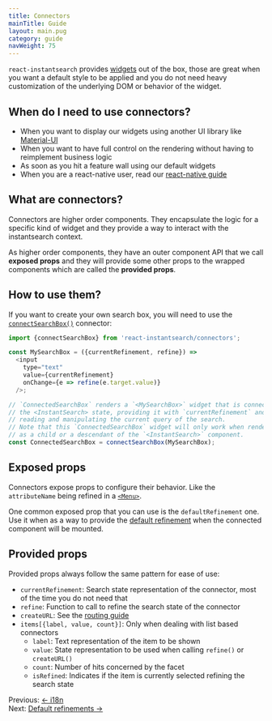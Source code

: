 ```yaml
---
title: Connectors
mainTitle: Guide
layout: main.pug
category: guide
navWeight: 75
---
```


`react-instantsearch` provides [widgets](guide/Widgets.html) out of the box, those are great when you want
a default style to be applied and you do not need heavy customization of the underlying DOM or behavior of
the widget.

## When do I need to use connectors?

* When you want to display our widgets using another UI library like [Material-UI](http://www.material-ui.com/)
* When you want to have full control on the rendering without having to reimplement business logic
* As soon as you hit a feature wall using our default widgets
* When you are a react-native user, read our [react-native guide](guide/React_native.html)

## What are connectors?

Connectors are higher order components. They encapsulate the logic for
a specific kind of widget and they provide a way to interact with
the instantsearch context.

As higher order components, they have an outer component API that we call
**exposed props** and they will provide some other props to the wrapped
components which are called the **provided props**.

## How to use them?

If you want to create your own search box, you will need to use the [`connectSearchBox()`](connectors/connectSearchBox.html) connector:

```javascript
import {connectSearchBox} from 'react-instantsearch/connectors';

const MySearchBox = ({currentRefinement, refine}) =>
  <input
    type="text"
    value={currentRefinement}
    onChange={e => refine(e.target.value)}
  />;

// `ConnectedSearchBox` renders a `<MySearchBox>` widget that is connected to
// the <InstantSearch> state, providing it with `currentRefinement` and `refine` props for
// reading and manipulating the current query of the search.
// Note that this `ConnectedSearchBox` widget will only work when rendered
// as a child or a descendant of the `<InstantSearch>` component.
const ConnectedSearchBox = connectSearchBox(MySearchBox);
```

## Exposed props

Connectors expose props to configure their behavior. Like the `attributeName`
being refined in a [`<Menu>`](widgets/Menu.html).

One common exposed prop that you can use is the `defaultRefinement` one. Use it when as a way to provide the
[default refinement](guide/Default_refinements.html) when the connected component will be mounted.

## Provided props

Provided props always follow the same pattern for ease of use:
- `currentRefinement`: Search state representation of the connector, most of the time you do not need that
- `refine`: Function to call to refine the search state of the connector
- `createURL`: See the [routing guide](guide/Routing.html)
- `items[{label, value, count}]`: Only when dealing with list based connectors
  - `label`: Text representation of the item to be shown
  - `value`: State representation to be used when calling `refine()` or `createURL()`
  - `count`: Number of hits concerned by the facet
  - `isRefined`: Indicates if the item is currently selected refining the search state

<div class="guide-nav">
    <div class="guide-nav-left">
        Previous: <a href="guide/i18n.html">← i18n</a>
    </div>
    <div class="guide-nav-right">
        Next: <a href="guide/Default_refinements.html">Default refinements →</a>
    </div>
</div>